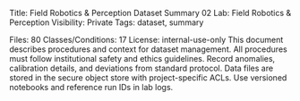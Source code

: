 Title: Field Robotics & Perception Dataset Summary 02
Lab: Field Robotics & Perception
Visibility: Private
Tags: dataset, summary

Files: 80
Classes/Conditions: 17
License: internal-use-only
This document describes procedures and context for dataset management.
All procedures must follow institutional safety and ethics guidelines.
Record anomalies, calibration details, and deviations from standard protocol.
Data files are stored in the secure object store with project-specific ACLs.
Use versioned notebooks and reference run IDs in lab logs.
